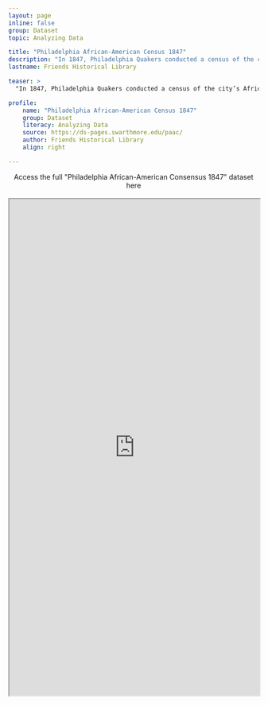 ```yaml
---
layout: page
inline: false
group: Dataset
topic: Analyzing Data

title: "Philadelphia African-American Census 1847"
description: "In 1847, Philadelphia Quakers conducted a census of the city’s African American population. Their intention was to document the existence of an “industrious and thriving” portion of that population, and also to discover what sectors of the community may have been in need of attention and assistance. Over 150 years later, the original data - held in manuscript at the Friends Historical Library of Swarthmore College - proves a rich resource for studying African American history, genealogy, Philadelphia history, and more."
lastname: Friends Historical Library

teaser: >
  "In 1847, Philadelphia Quakers conducted a census of the city’s African American population. Their intention was to document the existence of an “industrious and thriving” portion of that population, and also to discover what sectors of the community may have been in need of attention and assistance. Over 150 years later, the original data - held in manuscript at the Friends Historical Library of Swarthmore College - proves a rich resource for studying African American history, genealogy, Philadelphia history, and more."

profile:
    name: "Philadelphia African-American Census 1847"
    group: Dataset
    literacy: Analyzing Data
    source: https://ds-pages.swarthmore.edu/paac/
    author: Friends Historical Library
    align: right

---
```


<link rel="stylesheet" href="https://cdn.jsdelivr.net/npm/@shoelace-style/shoelace@2.5.2/cdn/themes/light.css" />
<script type="module" src="https://cdn.jsdelivr.net/npm/@shoelace-style/shoelace@2.5.2/cdn/shoelace.js" ></script>

<div>
  <center>
  <sl-button-group label="Alignment">
  <sl-button href="https://ds-pages.swarthmore.edu/paac/">Access the full "Philadelphia African-American Consensus 1847" dataset here</sl-button>
  </sl-button-group>
</center>
</div>

<br>

<iframe width="100%" height="1000" src="https://ds-pages.swarthmore.edu/paac/" allowfullscreen>iFrame HERE</iframe>
